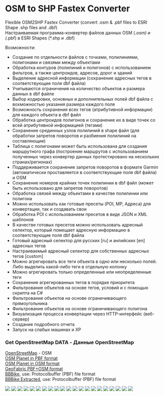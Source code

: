 # OSM to SHP Fastex Converter

Flexible OSM2SHP Fastex Converter (convert .osm &amp; .pbf files to ESRI Shape .shp files and .dbf)   
Настраиваемая программа-конвертер файлов данных OSM (*.osm) и (*.pbf) в ESRI Shapes (*.shp и .dbf) 

Возможности:
- Создание по отдельности файлов с точками, полилиниями, полигонами и связями между объектами
- Обработка контуров (полилиний и полигонов) с использованием фильтров, а также центроидов, адресов, дорог и зданий
- Выделение адресной информации (сохранение адресных тегов в соответствующие поля dbf файла)
- Учитываются ограничения на количество объектов и размера данных в dbf файле
- Выбор кодировки, основных и дополнительных полей dbf файла с вохможностью указания размера каждого поля
- Возможность сохранения всех тегов (атрибутивной информации) для каждого объекта в dbf файл
- Обработка центроидов полигонов и сохранение их в виде точек со всей атрибутивной информацией (тегами)
- Сохранение срединных узлов полилиний в shape файл (для обработки запретов поворотов и разбиения полилиний на составляющие)
- Таблица с полигонами может быть использована для создания маршрутного графа (построение маршрутов с использованием полученных через конвертер данных протестировано на нескольких странах/регионах)
- Поддерживается сохранение запретов поворотов в формате Garmin (автоматически проставляется в соответствующие поля dbf файла) и OSM
- Сохранение номеров крайних точек полилинии в dbf файл (может быть использовано для запретов поворотов)
- Обработка связей между объектами в качестве полилинии или полигона
- Можно использовать как готовые пресеты (POI, MP, Адреса) для конвертации, так и создавать свои
- Обработка POI с использованием пресетов в виде JSON и XML шаблонов
- В качестве готовых пресетов можно использовать адресный селектор, который помещает адресную информацию в соответствующие поля dbf файла   
- Готовый адресный селектор для русских [ru] и анлийских [en] адресных тегов
- Настраиваемый адресный селектор для собственных адресных тегов [custom]
- Можно агрегировать все теги объекта в одно или несколько полей. Либо выделить какой-либо теги в отдельную колонку
- Можно агрегировать только определенные или неопределенные теги
- Сохранение агрегированных тегов в порядке приоритета
- Фильтрование объектов на основе тегов, условий и с помощью скрипта на C#
- Фильтрование объектов на основе ограничивающего прямоугольника
- Фильтрование объектов на основе ограничивающего полигона
- Визуализация процесса конвертации через HTTP-интерфейс (веб-сервер)
- Создание подробного отчета
- Запуск на слабых машинах и XP

### Get OpenStreetMap DATA - Данные OpenStreetMap

[OpenStreetMap](https://www.openstreetmap.org/export) - OSM        
[OSM Planet in PBF format](https://planet.openstreetmap.org/pbf/)     
[OSM Planet in OSM format](https://planet.openstreetmap.org/planet/)    
[GeoFabric PBF+OSM format](https://download.geofabrik.de/)    
[BBBike](https://extract.bbbike.org/), use:  Protocolbuffer (PBF) file format       
[BBBike Extracted](https://download.bbbike.org/osm/extract/), use:  Protocolbuffer (PBF) file format   

<img src="window1.png"/>
<img src="window2.png"/>
<img src="window3.png"/>
<img src="window4.png"/>
<img src="window5.png"/>
<img src="window6.png"/>
<img src="window7.png"/>
<img src="window8.png"/>
<img src="window9.png"/>
<img src="windowA.png"/>
<img src="windowB.png"/>
<img src="windowC.png"/>

<img src="wind2_01.png"/>
<img src="wind2_02.png"/>
<img src="wind2_03.png"/>
<img src="wind2_04.png"/>
<img src="wind2_05.png"/>
<img src="wind2_06.png"/>
<img src="wind2_07.png"/>
<img src="wind2_08.png"/>
<img src="wind2_09.png"/>
